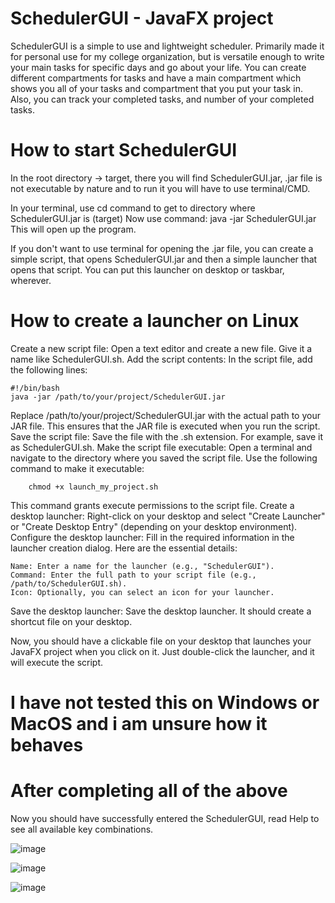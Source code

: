 # SchedulerGUI - JavaFX project
SchedulerGUI is a simple to use and lightweight scheduler.
Primarily made it for personal use for my college organization, but is versatile enough to write your main tasks for specific days and go about your life.
You can create different compartments for tasks and have a main compartment which shows you all of your tasks and compartment that you put your task in.
Also, you can track your completed tasks, and number of your completed tasks.

# How to start SchedulerGUI
In the root directory -> target, there you will find SchedulerGUI.jar, .jar file is not executable by nature and to run it you will have to use terminal/CMD.

In your terminal, use cd command to get to directory where SchedulerGUI.jar is (target)
Now use command:
java -jar SchedulerGUI.jar
This will open up the program.

If you don't want to use terminal for opening the .jar file, you can create a simple script, that opens SchedulerGUI.jar and then a simple launcher that opens that script.
You can put this launcher on desktop or taskbar, wherever.

# How to create a launcher on Linux

Create a new script file: Open a text editor and create a new file. Give it a name like SchedulerGUI.sh.
Add the script contents: In the script file, add the following lines:

```
#!/bin/bash
java -jar /path/to/your/project/SchedulerGUI.jar
```
Replace /path/to/your/project/SchedulerGUI.jar with the actual path to your JAR file. This ensures that the JAR file is executed when you run the script.
Save the script file: Save the file with the .sh extension. For example, save it as SchedulerGUI.sh.
Make the script file executable: Open a terminal and navigate to the directory where you saved the script file. Use the following command to make it executable:

```
    chmod +x launch_my_project.sh
```

This command grants execute permissions to the script file.
Create a desktop launcher: Right-click on your desktop and select "Create Launcher" or "Create Desktop Entry" (depending on your desktop environment).
Configure the desktop launcher: Fill in the required information in the launcher creation dialog. Here are the essential details:

    Name: Enter a name for the launcher (e.g., "SchedulerGUI").
    Command: Enter the full path to your script file (e.g., /path/to/SchedulerGUI.sh).
    Icon: Optionally, you can select an icon for your launcher.

Save the desktop launcher: Save the desktop launcher. It should create a shortcut file on your desktop.

Now, you should have a clickable file on your desktop that launches your JavaFX project when you click on it. Just double-click the launcher, and it will execute the script.

# I have not tested this on Windows or MacOS and i am unsure how it behaves

# After completing all of the above
Now you should have successfully entered the SchedulerGUI, read Help to see all available key combinations.

![image](https://github.com/Bqnic/SchedulerGUI/assets/123201175/fadabd2e-0091-4fc1-8936-7ab028ff8eed)


![image](https://github.com/Bqnic/SchedulerGUI/assets/123201175/998e60e9-c2fa-43f6-a895-42f6e6b4c1d0)

![image](https://github.com/Bqnic/SchedulerGUI/assets/123201175/5d0ad8d4-2ba0-4327-aa0c-391c394f6e41)



